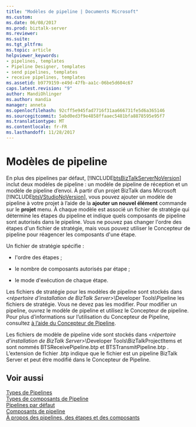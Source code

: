 ```yaml
---
title: "Modèles de pipeline | Documents Microsoft"
ms.custom: 
ms.date: 06/08/2017
ms.prod: biztalk-server
ms.reviewer: 
ms.suite: 
ms.tgt_pltfrm: 
ms.topic: article
helpviewer_keywords:
- pipelines, templates
- Pipeline Designer, templates
- send pipelines, templates
- receive pipelines, templates
ms.assetid: b9779159-e49d-47fb-aa1c-06be5d604c67
caps.latest.revision: "9"
author: MandiOhlinger
ms.author: mandia
manager: anneta
ms.openlocfilehash: 92cff5e945fad7716f31aa666731fe5d6a365146
ms.sourcegitcommit: 5abd0ed3f9e4858ffaaec5481bfa8878595e95f7
ms.translationtype: MT
ms.contentlocale: fr-FR
ms.lasthandoff: 11/28/2017
---
```

# <a name="pipeline-templates"></a>Modèles de pipeline
En plus des pipelines par défaut, [!INCLUDE[btsBizTalkServerNoVersion](../includes/btsbiztalkservernoversion-md.md)] inclut deux modèles de pipeline : un modèle de pipeline de réception et un modèle de pipeline d’envoi. À partir d’un projet BizTalk dans Microsoft [!INCLUDE[btsVStudioNoVersion](../includes/btsvstudionoversion-md.md)], vous pouvez ajouter un modèle de pipeline à votre projet à l’aide de la **ajouter un nouvel élément** commande sur le **projet** menu. À chaque modèle est associé un fichier de stratégie qui détermine les étapes du pipeline et indique quels composants de pipeline sont autorisés dans le pipeline. Vous ne pouvez pas changer l'ordre des étapes d'un fichier de stratégie, mais vous pouvez utiliser le Concepteur de pipeline pour réagencer les composants d'une étape.  
  
 Un fichier de stratégie spécifie :  
  
-   l'ordre des étapes ;  
  
-   le nombre de composants autorisés par étape ;  
  
-   le mode d'exécution de chaque étape.  
  
 Les fichiers de stratégie pour les modèles de pipeline sont stockés dans  *\<répertoire d’installation de BizTalk Server\>*\Developer Tools\Pipeline les fichiers de stratégie. Vous ne devez pas les modifier. Pour modifier un pipeline, ouvrez le modèle de pipeline et utilisez le Concepteur de pipeline. Pour plus d’informations sur l’utilisation du Concepteur de Pipeline, consultez [à l’aide du Concepteur de Pipeline](../core/using-pipeline-designer.md).  
  
 Les fichiers de modèle de pipeline vide sont stockés dans  *\<répertoire d’installation de BizTalk Server\>*\Developer Tools\BizTalkProjectItems et sont nommés BTSReceivePipeline.btp et BTSTransmitPipeline.btp . L’extension de fichier .btp indique que le fichier est un pipeline BizTalk Server et peut être modifié dans le Concepteur de Pipeline.  
  
## <a name="see-also"></a>Voir aussi  
 [Types de Pipelines](../core/types-of-pipelines.md)   
 [Types de composants de Pipeline](../core/types-of-pipeline-components.md)   
 [Pipelines par défaut](../core/default-pipelines.md)   
 [Composants de pipeline](../core/pipeline-components.md)   
 [À propos des pipelines, des étapes et des composants](../core/about-pipelines-stages-and-components.md)